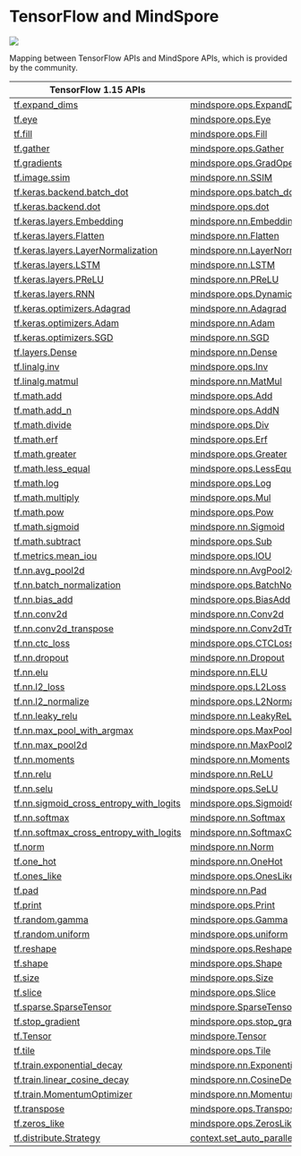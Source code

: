 # TensorFlow and MindSpore

<a href="https://gitee.com/mindspore/docs/blob/r1.5/docs/mindspore/migration_guide/source_en/api_mapping/tensorflow_api_mapping.md" target="_blank"><img src="https://gitee.com/mindspore/docs/raw/r1.5/resource/_static/logo_source_en.png"></a>

Mapping between TensorFlow APIs and MindSpore APIs, which is provided by the community.

| TensorFlow  1.15 APIs                                                                                                                               | MindSpore APIs                                                                                                                                           | Description |
|-----------------------------------------------------------------------------------------------------------------------------------------------------|-----------------------------------------------------------------------------------------------------------------------------------------------------------------|------|
| [tf.expand_dims](http://www.tensorflow.org/versions/r1.15/api_docs/python/tf/expand_dims)                                                           |[mindspore.ops.ExpandDims](https://mindspore.cn/docs/api/en/r1.5/api_python/ops/mindspore.ops.ExpandDims.html)                                                   | same |
| [tf.eye](http://www.tensorflow.org/versions/r1.15/api_docs/python/tf/eye)                                                                           |[mindspore.ops.Eye](https://mindspore.cn/docs/api/en/r1.5/api_python/ops/mindspore.ops.Eye.html)                                                                 | same |
| [tf.fill](http://www.tensorflow.org/versions/r1.15/api_docs/python/tf/fill)                                                                         |[mindspore.ops.Fill](https://mindspore.cn/docs/api/en/r1.5/api_python/ops/mindspore.ops.Fill.html)                                                               | same |
| [tf.gather](http://www.tensorflow.org/versions/r1.15/api_docs/python/tf/gather)                                                                     |[mindspore.ops.Gather](https://mindspore.cn/docs/api/en/r1.5/api_python/ops/mindspore.ops.Gather.html)                                                           | same |
| [tf.gradients](http://www.tensorflow.org/versions/r1.15/api_docs/python/tf/gradients)                                                               |[mindspore.ops.GradOperation](https://mindspore.cn/docs/api/en/r1.5/api_python/ops/mindspore.ops.GradOperation.html)                                             |[diff](https://www.mindspore.cn/docs/migration_guide/en/r1.5/api_mapping/tensorflow_diff/GradOperation.html)|
| [tf.image.ssim](http://www.tensorflow.org/versions/r1.15/api_docs/python/tf/image/ssim)                                                             |[mindspore.nn.SSIM](https://mindspore.cn/docs/api/en/r1.5/api_python/nn/mindspore.nn.SSIM.html)                                                                  | same |
| [tf.keras.backend.batch_dot](http://www.tensorflow.org/versions/r1.15/api_docs/python/tf/keras/backend/batch_dot)                                   |[mindspore.ops.batch_dot](https://mindspore.cn/docs/api/en/r1.5/api_python/ops/mindspore.ops.batch_dot.html)                                                     | same |
| [tf.keras.backend.dot](http://www.tensorflow.org/versions/r1.15/api_docs/python/tf/keras/backend/dot)                                               |[mindspore.ops.dot](https://mindspore.cn/docs/api/en/r1.5/api_python/ops/mindspore.ops.batch_dot.html)                                                           | same |
| [tf.keras.layers.Embedding](http://www.tensorflow.org/versions/r1.15/api_docs/python/tf/keras/layers/Embedding)                                     |[mindspore.nn.Embedding](https://mindspore.cn/docs/api/en/r1.5/api_python/nn/mindspore.nn.Embedding.html)                                                        | same |
| [tf.keras.layers.Flatten](http://www.tensorflow.org/versions/r1.15/api_docs/python/tf/keras/layers/Flatten)                                         |[mindspore.nn.Flatten](https://mindspore.cn/docs/api/en/r1.5/api_python/nn/mindspore.nn.Flatten.html)                                                            | same |
| [tf.keras.layers.LayerNormalization](http://www.tensorflow.org/versions/r1.15/api_docs/python/tf/keras/layers/LayerNormalization)                   |[mindspore.nn.LayerNorm](https://mindspore.cn/docs/api/en/r1.5/api_python/nn/mindspore.nn.LayerNorm.html)                                                        | same |
| [tf.keras.layers.LSTM](http://www.tensorflow.org/versions/r1.15/api_docs/python/tf/keras/layers/LSTM)                                               |[mindspore.nn.LSTM](https://mindspore.cn/docs/api/en/r1.5/api_python/nn/mindspore.nn.LSTM.html)                                                                  | same |
| [tf.keras.layers.PReLU](http://www.tensorflow.org/versions/r1.15/api_docs/python/tf/keras/layers/PReLU)                                             |[mindspore.nn.PReLU](https://mindspore.cn/docs/api/en/r1.5/api_python/nn/mindspore.nn.PReLU.html)                                                                | same |
| [tf.keras.layers.RNN](http://www.tensorflow.org/versions/r1.15/api_docs/python/tf/keras/layers/RNN)                                                 |[mindspore.ops.DynamicRNN](https://mindspore.cn/docs/api/en/r1.5/api_python/ops/mindspore.ops.DynamicRNN.html)                                                   | same |
| [tf.keras.optimizers.Adagrad](http://www.tensorflow.org/versions/r1.15/api_docs/python/tf/keras/optimizers/Adagrad)                                 |[mindspore.nn.Adagrad](https://mindspore.cn/docs/api/en/r1.5/api_python/nn/mindspore.nn.Adagrad.html)                                                            |[diff](https://www.mindspore.cn/docs/migration_guide/en/r1.5/api_mapping/tensorflow_diff/Adagrad.html)|
| [tf.keras.optimizers.Adam](http://www.tensorflow.org/versions/r1.15/api_docs/python/tf/keras/optimizers/Adam)                                       |[mindspore.nn.Adam](https://mindspore.cn/docs/api/en/r1.5/api_python/nn/mindspore.nn.Adam.html)                                                                  |[diff](https://www.mindspore.cn/docs/migration_guide/en/r1.5/api_mapping/tensorflow_diff/Adam.html)|
| [tf.keras.optimizers.SGD](http://www.tensorflow.org/versions/r1.15/api_docs/python/tf/keras/optimizers/SGD)                                         |[mindspore.nn.SGD](https://mindspore.cn/docs/api/en/r1.5/api_python/nn/mindspore.nn.SGD.html)                                                                    |[diff](https://www.mindspore.cn/docs/migration_guide/en/r1.5/api_mapping/tensorflow_diff/SGD.html)|
| [tf.layers.Dense](http://www.tensorflow.org/versions/r1.15/api_docs/python/tf/layers/Dense)                                                         |[mindspore.nn.Dense](https://mindspore.cn/docs/api/en/r1.5/api_python/nn/mindspore.nn.Dense.html)                                                                | same |
| [tf.linalg.inv](http://www.tensorflow.org/versions/r1.15/api_docs/python/tf/linalg/inv)                                                             |[mindspore.ops.Inv](https://mindspore.cn/docs/api/en/r1.5/api_python/ops/mindspore.ops.Inv.html)                                                                 | same |
| [tf.linalg.matmul](http://www.tensorflow.org/versions/r1.15/api_docs/python/tf/linalg/matmul)                                                       |[mindspore.nn.MatMul](https://mindspore.cn/docs/api/en/r1.5/api_python/nn/mindspore.nn.MatMul.html)                                                              | same |
| [tf.math.add](http://www.tensorflow.org/versions/r1.15/api_docs/python/tf/math/add)                                                                 |[mindspore.ops.Add](https://mindspore.cn/docs/api/en/r1.5/api_python/ops/mindspore.ops.Add.html)                                                                 | same |
| [tf.math.add_n](http://www.tensorflow.org/versions/r1.15/api_docs/python/tf/math/add_n)                                                             |[mindspore.ops.AddN](https://mindspore.cn/docs/api/en/r1.5/api_python/ops/mindspore.ops.AddN.html)                                                               | same |
| [tf.math.divide](http://www.tensorflow.org/versions/r1.15/api_docs/python/tf/math/divide)                                                           |[mindspore.ops.Div](https://mindspore.cn/docs/api/en/r1.5/api_python/ops/mindspore.ops.Div.html)                                                                 | same |
| [tf.math.erf](http://www.tensorflow.org/versions/r1.15/api_docs/python/tf/math/erf)                                                                 |[mindspore.ops.Erf](https://mindspore.cn/docs/api/en/r1.5/api_python/ops/mindspore.ops.Erf.html)                                                                 | same |
| [tf.math.greater](http://www.tensorflow.org/versions/r1.15/api_docs/python/tf/math/greater)                                                         |[mindspore.ops.Greater](https://mindspore.cn/docs/api/en/r1.5/api_python/ops/mindspore.ops.Greater.html)                                                         | same |
| [tf.math.less_equal](http://www.tensorflow.org/versions/r1.15/api_docs/python/tf/math/less_equal)                                                   |[mindspore.ops.LessEqual](https://mindspore.cn/docs/api/en/r1.5/api_python/ops/mindspore.ops.LessEqual.html)                                                     | same |
| [tf.math.log](http://www.tensorflow.org/versions/r1.15/api_docs/python/tf/math/log)                                                                 |[mindspore.ops.Log](https://mindspore.cn/docs/api/en/r1.5/api_python/ops/mindspore.ops.Log.html)                                                                 | same |
| [tf.math.multiply](http://www.tensorflow.org/versions/r1.15/api_docs/python/tf/math/multiply)                                                       |[mindspore.ops.Mul](https://mindspore.cn/docs/api/en/r1.5/api_python/ops/mindspore.ops.Mul.html)                                                                 | same |
| [tf.math.pow](http://www.tensorflow.org/versions/r1.15/api_docs/python/tf/math/pow)                                                                 |[mindspore.ops.Pow](https://mindspore.cn/docs/api/en/r1.5/api_python/ops/mindspore.ops.Pow.html)                                                                 | same |
| [tf.math.sigmoid](http://www.tensorflow.org/versions/r1.15/api_docs/python/tf/math/sigmoid)                                                         |[mindspore.nn.Sigmoid](https://mindspore.cn/docs/api/en/r1.5/api_python/nn/mindspore.nn.Sigmoid.html)                                                            | same |
| [tf.math.subtract](http://www.tensorflow.org/versions/r1.15/api_docs/python/tf/math/subtract)                                                       |[mindspore.ops.Sub](https://mindspore.cn/docs/api/en/r1.5/api_python/ops/mindspore.ops.Sub.html)                                                                 | same |
| [tf.metrics.mean_iou](http://www.tensorflow.org/versions/r1.15/api_docs/python/tf/metrics/mean_iou)                                                 |[mindspore.ops.IOU](https://mindspore.cn/docs/api/en/r1.5/api_python/ops/mindspore.ops.IOU.html)                                                                 | same |
| [tf.nn.avg_pool2d](http://www.tensorflow.org/versions/r1.15/api_docs/python/tf/nn/avg_pool2d)                                                       |[mindspore.nn.AvgPool2d](https://mindspore.cn/docs/api/en/r1.5/api_python/nn/mindspore.nn.AvgPool2d.html)                                                        | same |
| [tf.nn.batch_normalization](http://www.tensorflow.org/versions/r1.15/api_docs/python/tf/nn/batch_normalization)                                     |[mindspore.ops.BatchNorm](https://mindspore.cn/docs/api/en/r1.5/api_python/ops/mindspore.ops.BatchNorm.html)                                                     | same |
| [tf.nn.bias_add](http://www.tensorflow.org/versions/r1.15/api_docs/python/tf/nn/bias_add)                                                           |[mindspore.ops.BiasAdd](https://mindspore.cn/docs/api/en/r1.5/api_python/ops/mindspore.ops.BiasAdd.html)                                                         | same |
| [tf.nn.conv2d](http://www.tensorflow.org/versions/r1.15/api_docs/python/tf/nn/conv2d)                                                               |[mindspore.nn.Conv2d](https://mindspore.cn/docs/api/en/r1.5/api_python/nn/mindspore.nn.Conv2d.html)                                                              | same |
| [tf.nn.conv2d_transpose](http://www.tensorflow.org/versions/r1.15/api_docs/python/tf/nn/conv2d_transpose)                                           |[mindspore.nn.Conv2dTranspose](https://mindspore.cn/docs/api/en/r1.5/api_python/nn/mindspore.nn.Conv2dTranspose.html)                                            | same |
| [tf.nn.ctc_loss](http://www.tensorflow.org/versions/r1.15/api_docs/python/tf/nn/ctc_loss)                                                           |[mindspore.ops.CTCLoss](https://mindspore.cn/docs/api/en/r1.5/api_python/ops/mindspore.ops.CTCLoss.html)                                                         | same |
| [tf.nn.dropout](http://www.tensorflow.org/versions/r1.15/api_docs/python/tf/nn/dropout)                                                             |[mindspore.nn.Dropout](https://mindspore.cn/docs/api/en/r1.5/api_python/nn/mindspore.nn.Dropout.html)                                                            | same |
| [tf.nn.elu](http://www.tensorflow.org/versions/r1.15/api_docs/python/tf/nn/elu)                                                                     |[mindspore.nn.ELU](https://mindspore.cn/docs/api/en/r1.5/api_python/nn/mindspore.nn.ELU.html)                                                                    | same |
| [tf.nn.l2_loss](http://www.tensorflow.org/versions/r1.15/api_docs/python/tf/nn/l2_loss)                                                             |[mindspore.ops.L2Loss](https://mindspore.cn/docs/api/en/r1.5/api_python/ops/mindspore.ops.L2Loss.html)                                                           | same |
| [tf.nn.l2_normalize](http://www.tensorflow.org/versions/r1.15/api_docs/python/tf/nn/l2_normalize)                                                   |[mindspore.ops.L2Normalize](https://mindspore.cn/docs/api/en/r1.5/api_python/ops/mindspore.ops.L2Normalize.html)                                                 | same |
| [tf.nn.leaky_relu](http://www.tensorflow.org/versions/r1.15/api_docs/python/tf/nn/leaky_relu)                                                       |[mindspore.nn.LeakyReLU](https://mindspore.cn/docs/api/en/r1.5/api_python/nn/mindspore.nn.LeakyReLU.html)                                                        | same |
| [tf.nn.max_pool_with_argmax](http://www.tensorflow.org/versions/r1.15/api_docs/python/tf/nn/max_pool_with_argmax)                                   |[mindspore.ops.MaxPoolWithArgmax](https://mindspore.cn/docs/api/en/r1.5/api_python/ops/mindspore.ops.MaxPoolWithArgmax.html)                                     | same |
| [tf.nn.max_pool2d](http://www.tensorflow.org/versions/r1.15/api_docs/python/tf/nn/max_pool2d)                                                       |[mindspore.nn.MaxPool2d](https://mindspore.cn/docs/api/en/r1.5/api_python/nn/mindspore.nn.MaxPool2d.html)                                                        | same |
| [tf.nn.moments](http://www.tensorflow.org/versions/r1.15/api_docs/python/tf/nn/moments)                                                             |[mindspore.nn.Moments](https://mindspore.cn/docs/api/en/r1.5/api_python/nn/mindspore.nn.Moments.html)                                                            | same |
| [tf.nn.relu](http://www.tensorflow.org/versions/r1.15/api_docs/python/tf/nn/relu)                                                                   |[mindspore.nn.ReLU](https://mindspore.cn/docs/api/en/r1.5/api_python/nn/mindspore.nn.ReLU.html)                                                                  | same |
| [tf.nn.selu](http://www.tensorflow.org/versions/r1.15/api_docs/python/tf/nn/selu)                                                                   |[mindspore.ops.SeLU](https://mindspore.cn/docs/api/en/r1.5/api_python/ops/mindspore.ops.SeLU.html)                                                               | same |
| [tf.nn.sigmoid_cross_entropy_with_logits](http://www.tensorflow.org/versions/r1.15/api_docs/python/tf/nn/sigmoid_cross_entropy_with_logits)         |[mindspore.ops.SigmoidCrossEntropyWithLogits](https://mindspore.cn/docs/api/en/r1.5/api_python/ops/mindspore.ops.SigmoidCrossEntropyWithLogits.html)             | same |
| [tf.nn.softmax](http://www.tensorflow.org/versions/r1.15/api_docs/python/tf/nn/softmax)                                                             |[mindspore.nn.Softmax](https://mindspore.cn/docs/api/en/r1.5/api_python/nn/mindspore.nn.Softmax.html)                                                            | same |
| [tf.nn.softmax_cross_entropy_with_logits](http://www.tensorflow.org/versions/r1.15/api_docs/python/tf/nn/softmax_cross_entropy_with_logits)         |[mindspore.nn.SoftmaxCrossEntropyWithLogits](https://mindspore.cn/docs/api/en/r1.5/api_python/nn/mindspore.nn.SoftmaxCrossEntropyWithLogits.html)                |[diff](https://www.mindspore.cn/docs/migration_guide/en/r1.5/api_mapping/tensorflow_diff/SoftmaxCrossEntropyWithLogits.html)|
| [tf.norm](http://www.tensorflow.org/versions/r1.15/api_docs/python/tf/norm)                                                                         |[mindspore.nn.Norm](https://mindspore.cn/docs/api/en/r1.5/api_python/nn/mindspore.nn.Norm.html)                                                                  | same |
| [tf.one_hot](http://www.tensorflow.org/versions/r1.15/api_docs/python/tf/one_hot)                                                                   |[mindspore.nn.OneHot](https://mindspore.cn/docs/api/en/r1.5/api_python/nn/mindspore.nn.OneHot.html)                                                              | same |
| [tf.ones_like](http://www.tensorflow.org/versions/r1.15/api_docs/python/tf/ones_like)                                                               |[mindspore.ops.OnesLike](https://mindspore.cn/docs/api/en/r1.5/api_python/ops/mindspore.ops.OnesLike.html)                                                       | same |
| [tf.pad](http://www.tensorflow.org/versions/r1.15/api_docs/python/tf/pad)                                                                           |[mindspore.nn.Pad](https://mindspore.cn/docs/api/en/r1.5/api_python/nn/mindspore.nn.Pad.html)                                                                    | same |
| [tf.print](http://www.tensorflow.org/versions/r1.15/api_docs/python/tf/print)                                                                       |[mindspore.ops.Print](https://mindspore.cn/docs/api/en/r1.5/api_python/ops/mindspore.ops.Print.html)                                                             | same |
| [tf.random.gamma](http://www.tensorflow.org/versions/r1.15/api_docs/python/tf/random/gamma)                                                         |[mindspore.ops.Gamma](https://mindspore.cn/docs/api/en/r1.5/api_python/ops/mindspore.ops.Gamma.html)                                                             | same |
| [tf.random.uniform](http://www.tensorflow.org/versions/r1.15/api_docs/python/tf/random/uniform)                                                     |[mindspore.ops.uniform](https://mindspore.cn/docs/api/en/r1.5/api_python/ops/mindspore.ops.uniform.html)                                                         | same |
| [tf.reshape](http://www.tensorflow.org/versions/r1.15/api_docs/python/tf/reshape)                                                                   |[mindspore.ops.Reshape](https://mindspore.cn/docs/api/en/r1.5/api_python/ops/mindspore.ops.Reshape.html)                                                         | same |
| [tf.shape](http://www.tensorflow.org/versions/r1.15/api_docs/python/tf/shape)                                                                       |[mindspore.ops.Shape](https://mindspore.cn/docs/api/en/r1.5/api_python/ops/mindspore.ops.Shape.html)                                                             | same |
| [tf.size](http://www.tensorflow.org/versions/r1.15/api_docs/python/tf/size)                                                                         |[mindspore.ops.Size](https://mindspore.cn/docs/api/en/r1.5/api_python/ops/mindspore.ops.Size.html)                                                               | same |
| [tf.slice](http://www.tensorflow.org/versions/r1.15/api_docs/python/tf/slice)                                                                       |[mindspore.ops.Slice](https://mindspore.cn/docs/api/en/r1.5/api_python/ops/mindspore.ops.Slice.html)                                                             | same |
| [tf.sparse.SparseTensor](http://www.tensorflow.org/versions/r1.15/api_docs/python/tf/sparse/SparseTensor)                                           |[mindspore.SparseTensor](https://mindspore.cn/docs/api/en/r1.5/api_python/mindspore/mindspore.SparseTensor.html)                                                 | same |
| [tf.stop_gradient](http://www.tensorflow.org/versions/r1.15/api_docs/python/tf/stop_gradient)                                                       |[mindspore.ops.stop_gradient](https://mindspore.cn/tutorials/en/r1.5/autograd.html#stop-gradient)                                                                | same |
| [tf.Tensor](http://www.tensorflow.org/versions/r1.15/api_docs/python/tf/Tensor)                                                                     |[mindspore.Tensor](https://mindspore.cn/docs/api/en/r1.5/api_python/mindspore/mindspore.Tensor.html)                                                             | same |
| [tf.tile](http://www.tensorflow.org/versions/r1.15/api_docs/python/tf/tile)                                                                         |[mindspore.ops.Tile](https://mindspore.cn/docs/api/en/r1.5/api_python/ops/mindspore.ops.Tile.html)                                                               | same |
| [tf.train.exponential_decay](http://www.tensorflow.org/versions/r1.15/api_docs/python/tf/train/exponential_decay)                                   |[mindspore.nn.ExponentialDecayLR](https://mindspore.cn/docs/api/en/r1.5/api_python/nn/mindspore.nn.ExponentialDecayLR.html)                                      | same |
| [tf.train.linear_cosine_decay](http://www.tensorflow.org/versions/r1.15/api_docs/python/tf/train/linear_cosine_decay)                               |[mindspore.nn.CosineDecayLR](https://mindspore.cn/docs/api/en/r1.5/api_python/nn/mindspore.nn.CosineDecayLR.html)                                                |[diff](https://www.mindspore.cn/docs/migration_guide/en/r1.5/api_mapping/tensorflow_diff/CosineDecayLR.html)|
| [tf.train.MomentumOptimizer](http://www.tensorflow.org/versions/r1.15/api_docs/python/tf/train/MomentumOptimizer)                                   |[mindspore.nn.Momentum](https://mindspore.cn/docs/api/en/r1.5/api_python/nn/mindspore.nn.Momentum.html)                                                          |[diff](https://www.mindspore.cn/docs/migration_guide/en/r1.5/api_mapping/tensorflow_diff/Momentum.html)|
| [tf.transpose](http://www.tensorflow.org/versions/r1.15/api_docs/python/tf/transpose)                                                               |[mindspore.ops.Transpose](https://mindspore.cn/docs/api/en/r1.5/api_python/ops/mindspore.ops.Transpose.html)                                                     | same |
| [tf.zeros_like](http://www.tensorflow.org/versions/r1.15/api_docs/python/tf/zeros_like)                                                             |[mindspore.ops.ZerosLike](https://mindspore.cn/docs/api/en/r1.5/api_python/ops/mindspore.ops.ZerosLike.html)                                                     | same |
| [tf.distribute.Strategy](http://www.tensorflow.org/versions/r1.15/api_docs/python/tf/distribute/Strategy)                                           |[context.set_auto_parallel_context(parallel_mode=ParallelMode.DATA_PARALLEL)](https://mindspore.cn/docs/api/zh-CN/r1.5/api_python/mindspore.context.html#mindspore.context.set_auto_parallel_context) |  [diff](https://www.mindspore.cn/docs/migration_guide/en/r1.5/api_mapping/tensorflow_diff/DistributedTrain.html)|

